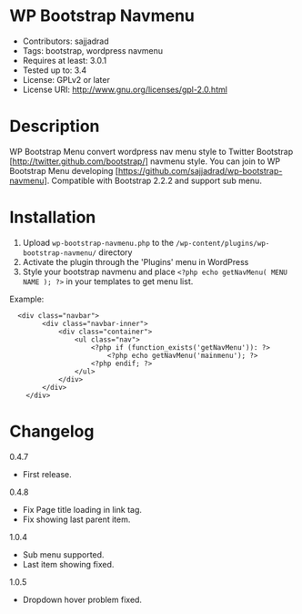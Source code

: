 WP Bootstrap Navmenu
====

* Contributors: sajjadrad
* Tags: bootstrap, wordpress navmenu
* Requires at least: 3.0.1
* Tested up to: 3.4
* License: GPLv2 or later
* License URI: http://www.gnu.org/licenses/gpl-2.0.html


Description
===

WP Bootstrap Menu convert wordpress nav menu style to Twitter Bootstrap [http://twitter.github.com/bootstrap/] navmenu style.
You can join to WP Bootstrap Menu developing [https://github.com/sajjadrad/wp-bootstrap-navmenu].
Compatible with Bootstrap 2.2.2 and support sub menu.

Installation
===

1. Upload `wp-bootstrap-navmenu.php` to the `/wp-content/plugins/wp-bootstrap-navmenu/` directory
1. Activate the plugin through the 'Plugins' menu in WordPress
1. Style your bootstrap navmenu and place `<?php echo getNavMenu( MENU NAME ); ?>` in your templates to get menu list.

Example:
```
  <div class="navbar">
		<div class="navbar-inner">  
 			<div class="container">
				<ul class="nav">
					<?php if (function_exists('getNavMenu')): ?>
						<?php echo getNavMenu('mainmenu'); ?>
					<?php endif; ?>
				</ul>
			</div>
		</div>
	</div>
```


Changelog
===
0.4.7
* First release.

0.4.8
* Fix Page title loading in link tag.
* Fix showing last parent item.

1.0.4
* Sub menu supported.
* Last item showing fixed.

1.0.5
* Dropdown hover problem fixed.
